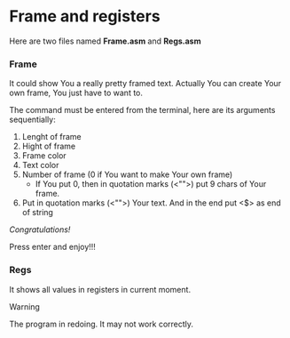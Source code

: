 # Frame and registers

Here are two files named **Frame.asm** and **Regs.asm**

### Frame

It could show You a really pretty framed text. Actually You can create Your own frame, You just have to want to.

The command must be entered from the terminal, here are its arguments sequentially:

1. Lenght of frame
2. Hight of frame
3. Frame color
4. Text color
5. Number of frame (0 if You want to make Your own frame)
   - If You put 0, then in quotation marks (<"">) put 9 chars of Your frame.
6. Put in quotation marks (<"">) Your text. And in the end put <$> as end of string

*Congratulations!*

Press enter and enjoy!!!

### Regs

It shows all values in registers in current moment. 

> [!WARNING]
> The program in redoing. It may not work correctly.
